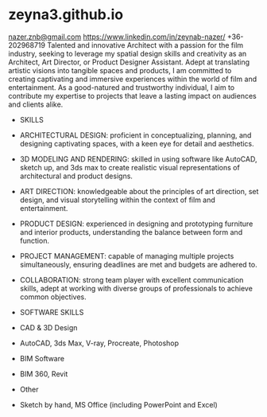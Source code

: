 # zeyna3.github.io
  nazer.znb@gmail.com   https://www.linkedin.com/in/zeynab-nazer/     +36-202968719
Talented and innovative Architect with a passion for the film industry, seeking to leverage my spatial design skills and creativity as an Architect, Art Director, or Product Designer Assistant. 
Adept at translating artistic visions into tangible spaces and products, I am committed to creating captivating and immersive experiences within the world of film and entertainment.
As a good-natured and trustworthy individual, I aim to contribute my expertise to projects that leave a lasting impact on audiences and clients alike.

+ SKILLS
  
+ ARCHITECTURAL DESIGN: proficient in conceptualizing, planning, and designing captivating spaces, with a keen eye for detail and aesthetics.
+ 3D MODELING AND RENDERING: skilled in using software like AutoCAD, sketch up, and 3ds max to create realistic visual representations of architectural and product designs.
+ ART DIRECTION: knowledgeable about the principles of art direction, set design, and visual storytelling within the context of film and entertainment.
+ PRODUCT DESIGN: experienced in designing and prototyping furniture and interior products, understanding the balance between form and function.
+ PROJECT MANAGEMENT: capable of managing multiple projects simultaneously, ensuring deadlines are met and budgets are adhered to.
+ COLLABORATION: strong team player with excellent communication skills, adept at working with diverse groups of professionals to achieve common objectives.

+ SOFTWARE SKILLS
  
+ CAD & 3D Design
+ AutoCAD, 3ds Max, V-ray, Procreate, Photoshop 
+ BIM Software
+ BIM 360, Revit
  
+ Other 
 + Sketch by hand, MS Office (including PowerPoint and Excel)
